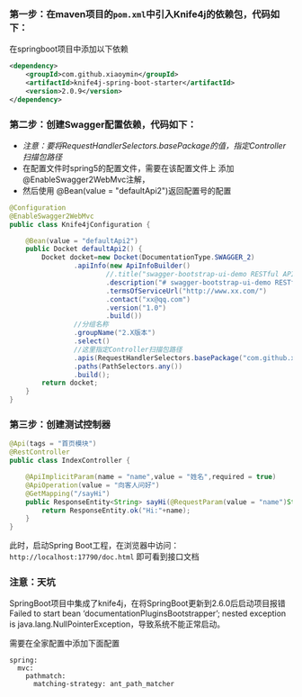 

### 第一步：在maven项目的`pom.xml`中引入Knife4j的依赖包，代码如下：

在springboot项目中添加以下依赖

```xml
<dependency>
    <groupId>com.github.xiaoymin</groupId>
    <artifactId>knife4j-spring-boot-starter</artifactId>
    <version>2.0.9</version>
</dependency>
```

### 第二步：创建Swagger配置依赖，代码如下：

- *注意：要将RequestHandlerSelectors.basePackage的值，指定Controller扫描包路径*
- 在配置文件时spring5的配置文件，需要在该配置文件上 添加@EnableSwagger2WebMvc注解，
- 然后使用 @Bean(value = "defaultApi2")返回配置号的配置

```java
@Configuration
@EnableSwagger2WebMvc
public class Knife4jConfiguration {

    @Bean(value = "defaultApi2")
    public Docket defaultApi2() {
        Docket docket=new Docket(DocumentationType.SWAGGER_2)
                .apiInfo(new ApiInfoBuilder()
                        //.title("swagger-bootstrap-ui-demo RESTful APIs")
                        .description("# swagger-bootstrap-ui-demo RESTful APIs")
                        .termsOfServiceUrl("http://www.xx.com/")
                        .contact("xx@qq.com")
                        .version("1.0")
                        .build())
                //分组名称
                .groupName("2.X版本")
                .select()
                //这里指定Controller扫描包路径
                .apis(RequestHandlerSelectors.basePackage("com.github.xiaoymin.knife4j.controller"))
                .paths(PathSelectors.any())
                .build();
        return docket;
    }
}
```

### 第三步：创建测试控制器

```java
@Api(tags = "首页模块")
@RestController
public class IndexController {

    @ApiImplicitParam(name = "name",value = "姓名",required = true)
    @ApiOperation(value = "向客人问好")
    @GetMapping("/sayHi")
    public ResponseEntity<String> sayHi(@RequestParam(value = "name")String name){
        return ResponseEntity.ok("Hi:"+name);
    }
}
```

此时，启动Spring Boot工程，在浏览器中访问：`http://localhost:17790/doc.html` 即可看到接口文档



### 注意：天坑

SpringBoot项目中集成了knife4j，在将SpringBoot更新到2.6.0后启动项目报错 Failed to start bean ‘documentationPluginsBootstrapper’; nested exception is java.lang.NullPointerException，导致系统不能正常启动。



需要在全家配置中添加下面配置

```
spring:
  mvc:
    pathmatch:
      matching-strategy: ant_path_matcher
```

